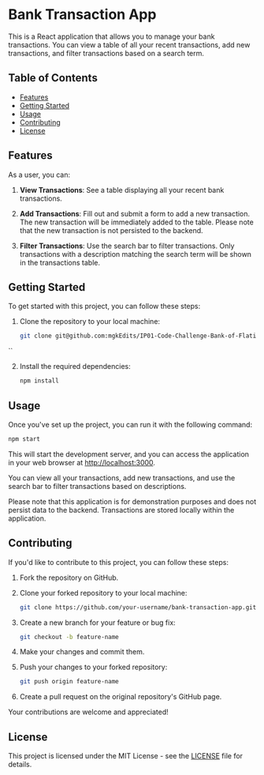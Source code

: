 # Bank Transaction App

This is a React application that allows you to manage your bank transactions. You can view a table of all your recent transactions, add new transactions, and filter transactions based on a search term.

## Table of Contents

- [Features](#features)
- [Getting Started](#getting-started)
- [Usage](#usage)
- [Contributing](#contributing)
- [License](#license)

## Features

As a user, you can:

1. **View Transactions**: See a table displaying all your recent bank transactions.

2. **Add Transactions**: Fill out and submit a form to add a new transaction. The new transaction will be immediately added to the table. Please note that the new transaction is not persisted to the backend.

3. **Filter Transactions**: Use the search bar to filter transactions. Only transactions with a description matching the search term will be shown in the transactions table.

## Getting Started

To get started with this project, you can follow these steps:

1. Clone the repository to your local machine:

   ```bash
   git clone git@github.com:mgkEdits/IP01-Code-Challenge-Bank-of-Flatiron.git

   ```
``

2. Install the required dependencies:

   ```bash
   npm install
   ```

## Usage

Once you've set up the project, you can run it with the following command:

```bash
npm start
```

This will start the development server, and you can access the application in your web browser at [http://localhost:3000](http://localhost:3000).

You can view all your transactions, add new transactions, and use the search bar to filter transactions based on descriptions.

Please note that this application is for demonstration purposes and does not persist data to the backend. Transactions are stored locally within the application.

## Contributing

If you'd like to contribute to this project, you can follow these steps:

1. Fork the repository on GitHub.

2. Clone your forked repository to your local machine:

   ```bash
   git clone https://github.com/your-username/bank-transaction-app.git
   ```

3. Create a new branch for your feature or bug fix:

   ```bash
   git checkout -b feature-name
   ```

4. Make your changes and commit them.

5. Push your changes to your forked repository:

   ```bash
   git push origin feature-name
   ```

6. Create a pull request on the original repository's GitHub page.

Your contributions are welcome and appreciated!

## License

This project is licensed under the MIT License - see the [LICENSE](LICENSE) file for details.